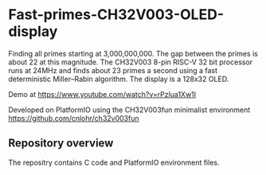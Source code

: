 # Fast-primes-CH32V003-OLED-display
Finding all primes starting at 3,000,000,000. The gap between the primes is about 22 at this magnitude. The CH32V003 8-pin RISC-V 32 bit processor runs at 24MHz and finds about 23 primes a second using a fast deterministic Miller–Rabin algorithm.
The display is a 128x32 OLED.

Demo at https://www.youtube.com/watch?v=rPzlua1Xw1I

Developed on PlatformIO using the CH32V003fun minimalist environment https://github.com/cnlohr/ch32v003fun

## Repository overview
The repositry contains C code and PlatformIO environment files.
